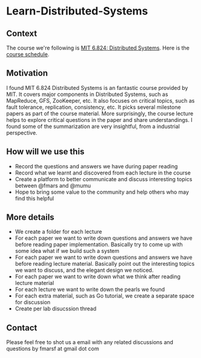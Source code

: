 # Learn-Distributed-Systems
## Context
The course we're following is [MIT 6.824: Distributed Systems](https://pdos.csail.mit.edu/6.824/index.html). Here is the [course schedule](https://pdos.csail.mit.edu/6.824/schedule.html).


## Motivation
I found MIT 6.824 Distributed Systems is an fantastic course provided by MIT. It covers major components in Distributed Systems, such as MapReduce, GFS, ZooKeeper, etc. It also focuses on critical topics, such as fault tolerance, replication, consistency, etc. It picks several milestone papers as part of the course material. More surprisingly, the course lecture helps to explore critical questions in the paper and share understandings. I found some of the summarization are very insightful, from a industrial perspective.

## How will we use this
- Record the questions and answers we have during paper reading
- Record what we learnt and discovered from each lecture in the course
- Create a platform to better communicate and discuss interesting topics between @fmars and @mumu
- Hope to bring some value to the community and help others who may find this helpful

## More details
- We create a folder for each lecture
- For each paper we want to write down questions and answers we have before reading paper implementation. Basically try to come up with some idea what if we build such a system
- For each paper we want to write down questions and answers we have before reading lecture material. Basically point out the interesting topics we want to discuss, and the elegant design we noticed.
- For each paper we want to write down what we think after reading lecture material
- For each lecture we want to write down the pearls we found 
- For each extra material, such as Go tutorial, we create a separate space for discussion
- Create per lab disucssion thread

## Contact
Please feel free to shot us a email with any related discussions and questions by fmarsf at gmail dot com
